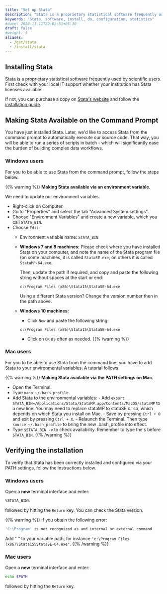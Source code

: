 ```yaml
---
title: "Set up Stata"
description: "Stata is a proprietary statistical software frequently used by scientific users."
keywords: "Stata, software, install, do, configuration, statistics"
#date: 2020-11-11T22:02:51+05:30
draft: false
#weight: 5
aliases:
  - /get/stata
  - /install/stata
---
```


## Installing Stata

Stata is a proprietary statistical software frequently used by scientific users.
First check with your local IT support whether your institution has Stata licenses available.

If not, you can purchase a copy on [Stata's website](https://www.stata.com/) and follow the [installation guide](https://www.stata.com/install-guide/).

## Making Stata Available on the Command Prompt

You have just installed Stata. Later, we'd like to access Stata from the
command prompt to automatically execute our source code. That way, you will
be able to run a series of scripts in batch - which will significantly ease the burden of
building complex data workflows.

### Windows users
For you to be able to use Stata from the command prompt, follow the steps below.

{{% warning %}}
**Making Stata available via an environment variable.**

We need to update our environment variables.

- Right-click on Computer.
- Go to "Properties" and select the tab "Advanced System settings".
- Choose "Environment Variables" and create a new variable, which you call `STATA_BIN`.
- Choose `Edit`.
	- Environment variable name: `STATA_BIN`
	- **Windows 7 and 8 machines:**
		Please check where you have installed Stata on your computer, and
    note the name of the Stata program file (on some machines, it is called
      `StataSE.exe`, on others it is called `StataMP-64.exe`.

      Then, update the path if required, and copy and paste the following string without spaces at the start or end:

      `c:\Program Files (x86)\Stata15\StataSE-64.exe`

	  Using a different Stata version? Change the version number then in the path above.

	- **Windows 10 machines:**
		- Click `New` and paste the following string:

        `c:\Program Files (x86)\Stata15\StataSE-64.exe`

		- Click on `OK` as often as needed.
{{% /warning %}}

### Mac users

For you to be able to use Stata from the command line, you have to add Stata to your environmental variables. A tutorial follows.

{{% warning %}}
**Making Stata available via the PATH settings on Mac.**

- Open the Terminal.
- Type `nano ~/.bash_profile`.
- Add Stata to the environmental variables:
		- Add `export STATA_BIN=/Applications/Stata/StataMP.app/Contents/MacOS/stataMP` to a new line. You may need to replace stataMP to stataSE or so, which depends on which Stata you install on Mac.
		- Save by pressing `Ctrl + O` and exit by pressing `Ctrl + X`.
		- Relaunch the Terminal. Then type `source ~/.bash_profile` to bring the new .bash_profile into effect.
- Type `$STATA_BIN -v` to check availability. Remember to type the `$` before `STATA_BIN`.
{{% /warning %}}

<!--- Linux users not available yet
-->


## Verifying the installation

To verify that Stata has been correctly installed and configured via your PATH settings,
follow the instructions below.

### Windows users

Open a **new** terminal interface and enter:

```bash
%STATA_BIN%
```

followed by hitting the `Return` key. You can check the Stata version.

{{% warning %}}
If you obtain the following error:
```bash
'C:\Program' is not recognized as and internal or external command
```
Add " " to your variable path, for instance
`"c:\Program Files (x86)\Stata15\StataSE-64.exe"`.
{{% /warning %}}

### Mac users

Open a **new** terminal interface and enter:

```bash
echo $PATH
```

followed by hitting the `Return` key.
